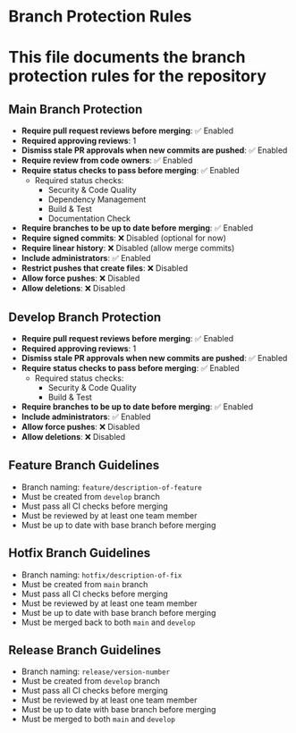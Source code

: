 # Branch Protection Rules

# This file documents the branch protection rules for the repository

## Main Branch Protection

- **Require pull request reviews before merging**: ✅ Enabled
- **Required approving reviews**: 1
- **Dismiss stale PR approvals when new commits are pushed**: ✅ Enabled
- **Require review from code owners**: ✅ Enabled
- **Require status checks to pass before merging**: ✅ Enabled
  - Required status checks:
    - Security & Code Quality
    - Dependency Management
    - Build & Test
    - Documentation Check
- **Require branches to be up to date before merging**: ✅ Enabled
- **Require signed commits**: ❌ Disabled (optional for now)
- **Require linear history**: ❌ Disabled (allow merge commits)
- **Include administrators**: ✅ Enabled
- **Restrict pushes that create files**: ❌ Disabled
- **Allow force pushes**: ❌ Disabled
- **Allow deletions**: ❌ Disabled

## Develop Branch Protection

- **Require pull request reviews before merging**: ✅ Enabled
- **Required approving reviews**: 1
- **Dismiss stale PR approvals when new commits are pushed**: ✅ Enabled
- **Require status checks to pass before merging**: ✅ Enabled
  - Required status checks:
    - Security & Code Quality
    - Build & Test
- **Require branches to be up to date before merging**: ✅ Enabled
- **Include administrators**: ✅ Enabled
- **Allow force pushes**: ❌ Disabled
- **Allow deletions**: ❌ Disabled

## Feature Branch Guidelines

- Branch naming: `feature/description-of-feature`
- Must be created from `develop` branch
- Must pass all CI checks before merging
- Must be reviewed by at least one team member
- Must be up to date with base branch before merging

## Hotfix Branch Guidelines

- Branch naming: `hotfix/description-of-fix`
- Must be created from `main` branch
- Must pass all CI checks before merging
- Must be reviewed by at least one team member
- Must be up to date with base branch before merging
- Must be merged back to both `main` and `develop`

## Release Branch Guidelines

- Branch naming: `release/version-number`
- Must be created from `develop` branch
- Must pass all CI checks before merging
- Must be reviewed by at least one team member
- Must be up to date with base branch before merging
- Must be merged to both `main` and `develop`
